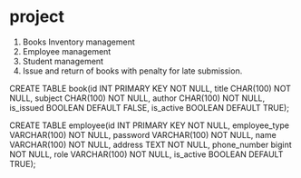 # project
1. Books Inventory management
2. Employee management
3. Student management
4. Issue and return of books with penalty for late submission.


CREATE TABLE book(id INT PRIMARY KEY NOT NULL, title CHAR(100) NOT NULL, subject CHAR(100) NOT NULL, author CHAR(100) NOT NULL, is_issued BOOLEAN DEFAULT FALSE, is_active BOOLEAN DEFAULT TRUE);

CREATE TABLE employee(id INT PRIMARY KEY NOT NULL, employee_type VARCHAR(100) NOT NULL, password VARCHAR(100) NOT NULL, name VARCHAR(100) NOT NULL, address TEXT NOT NULL, phone_number bigint NOT NULL, role VARCHAR(100) NOT NULL, is_active BOOLEAN DEFAULT TRUE);
